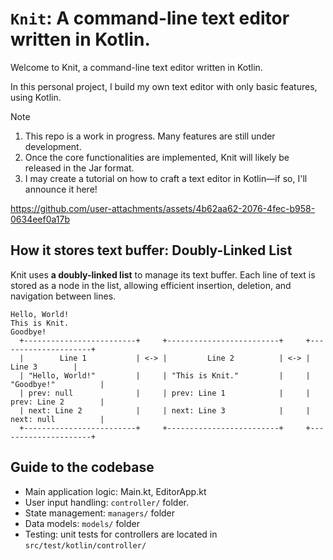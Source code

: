 # `Knit`: A command-line text editor written in Kotlin.

Welcome to Knit, a command-line text editor written in Kotlin. 

In this personal project, I build my own text editor with only basic features, using Kotlin.

> [!NOTE]
> 1. This repo is a work in progress. Many features are still under development.
> 2. Once the core functionalities are implemented, Knit will likely be released in the Jar format.
> 3. I may create a tutorial on how to craft a text editor in Kotlin—if so, I'll announce it here!

https://github.com/user-attachments/assets/4b62aa62-2076-4fec-b958-0634eef0a17b

## How it stores text buffer: Doubly-Linked List
Knit uses **a doubly-linked list** to manage its text buffer. 
Each line of text is stored as a node in the list, allowing efficient insertion, deletion, and navigation between lines.

```
Hello, World!
This is Knit.
Goodbye!
  +-------------------------+     +-------------------------+     +---------------------+
  |        Line 1           | <-> |         Line 2          | <-> |       Line 3        |
  | "Hello, World!"         |     | "This is Knit."         |     | "Goodbye!"          |
  | prev: null              |     | prev: Line 1            |     | prev: Line 2        |
  | next: Line 2            |     | next: Line 3            |     | next: null          |
  +-------------------------+     +-------------------------+     +---------------------+
```

## Guide to the codebase
- Main application logic: Main.kt, EditorApp.kt
- User input handling: `controller/` folder.
- State management: `managers/` folder
- Data models: `models/` folder
- Testing: unit tests for controllers are located in `src/test/kotlin/controller/`
